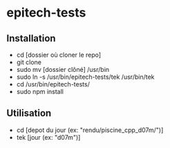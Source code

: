 # epitech-tests

## Installation
* cd [dossier où cloner le repo]
* git clone
* sudo mv [dossier clôné] /usr/bin
* sudo ln -s /usr/bin/epitech-tests/tek /usr/bin/tek
* cd /usr/bin/epitech-tests/
* sudo npm install

## Utilisation
* cd [depot du jour (ex: "rendu/piscine_cpp_d07m/")]
* tek [jour (ex: "d07m")]
